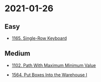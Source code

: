# 2021-01-26

## Easy

* [1165. Single-Row Keyboard](https://leetcode.com/problems/single-row-keyboard/)

## Medium

* [1102. Path With Maximum Minimum Value](https://leetcode.com/problems/path-with-maximum-minimum-value/)

* [1564. Put Boxes Into the Warehouse I](https://leetcode.com/problems/put-boxes-into-the-warehouse-i/)
